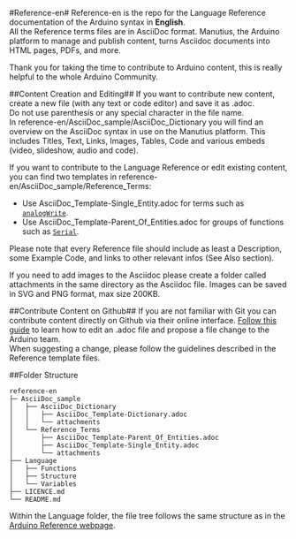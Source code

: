 #Reference-en#
Reference-en is the repo for the Language Reference documentation of the Arduino syntax in **English**.  
All the Reference terms files are in AsciiDoc format. Manutius, the Arduino platform to manage and publish content, turns Asciidoc documents into HTML pages, PDFs, and more.

Thank you for taking the time to contribute to Arduino content, this is really helpful to the whole Arduino Community.

##Content Creation and Editing##
If you want to contribute new content, create a new file (with any text or code editor) and save it as .adoc.  
Do not use parenthesis or any special character in the file name.  
In reference-en/AsciiDoc_sample/AsciiDoc_Dictionary you will find an overview on the AsciiDoc syntax in use on the Manutius platform. This includes Titles, Text, Links, Images, Tables, Code and various embeds (video, slideshow, audio and code).

If you want to contribute to the Language Reference or edit existing content, you can find two templates in reference-en/AsciiDoc_sample/Reference_Terms:
* Use AsciiDoc_Template-Single_Entity.adoc for terms such as [`analogWrite`](http://arduino.cc/en/Reference/AnalogWrite).
* Use AsciiDoc_Template-Parent_Of_Entities.adoc for groups of functions such as [`Serial`](http://arduino.cc/en/Reference/Serial).

Please note that every Reference file should include as least a Description, some Example Code, and links to other relevant infos (See Also section). 

If you need to add images to the Asciidoc please create a folder called attachments in the same directory as the Asciidoc file. Images can be saved in SVG and PNG format, max size 200KB.

##Contribute Content on Github##
If you are not familiar with Git you can contribute content directly on Github via their online interface. [Follow this guide](https://help.github.com/articles/editing-files-in-another-user-s-repository/) to learn how to edit an .adoc file and propose a file change to the Arduino team.  
When suggesting a change, please follow the guidelines described in the Reference template files.

##Folder Structure
```
reference-en
├─ AsciiDoc_sample
│   ├── AsciiDoc_Dictionary
│   │   ├── AsciiDoc_Template-Dictionary.adoc
│   │   └── attachments
│   └── Reference_Terms
│       ├── AsciiDoc_Template-Parent_Of_Entities.adoc
│       ├── AsciiDoc_Template-Single_Entity.adoc
│       └── attachments
├── Language
│   ├── Functions
│   ├── Structure
│   └── Variables
├── LICENCE.md
└── README.md

```

Within the Language folder, the file tree follows the same structure as in the [Arduino Reference webpage](http://arduino.cc/en/Reference/HomePage).
